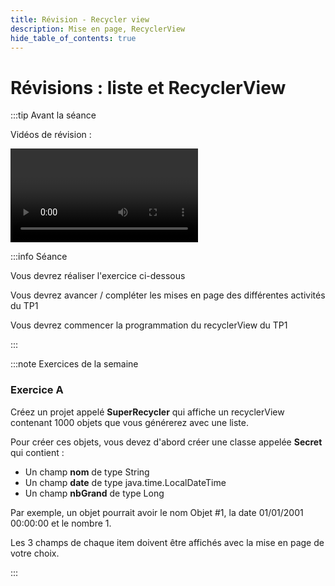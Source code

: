 ```yaml
---
title: Révision - Recycler view
description: Mise en page, RecyclerView
hide_table_of_contents: true
---
```


# Révisions : liste et RecyclerView

<Row>

<Column>

:::tip Avant la séance

Vidéos de révision :

<Video url="https://www.youtube.com/watch?v=nkGseYC3QAw" />

**[Code après la vidéo 1](https://github.com/departement-info-cem/4N6-Mobile/tree/main/code/RecyclerView/01-Depart)**

<Video url="https://www.youtube.com/watch?v=gtHix80YUx0" />

**[Code après la vidéo 2](https://github.com/departement-info-cem/4N6-Mobile/tree/main/code/RecyclerView/02-Deboguage)**

:::

</Column>

<Column>

:::info Séance

Vous devrez réaliser l'exercice ci-dessous

Vous devrez avancer / compléter les mises en page des différentes activités du TP1

Vous devrez commencer la programmation du recyclerView du TP1

:::

</Column>

</Row>

:::note Exercices de la semaine

### Exercice A

Créez un projet appelé **SuperRecycler** qui affiche un recyclerView contenant 1000 objets que vous générerez avec une liste.

Pour créer ces objets, vous devez d'abord créer une classe appelée **Secret** qui contient :

- Un champ **nom** de type String
- Un champ **date** de type java.time.LocalDateTime
- Un champ **nbGrand** de type Long

Par exemple, un objet pourrait avoir le nom Objet #1, la date 01/01/2001 00:00:00 et le nombre 1.

Les 3 champs de chaque item doivent être affichés avec la mise en page de votre choix.

:::
